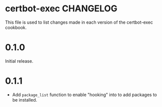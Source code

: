 # certbot-exec CHANGELOG

This file is used to list changes made in each version of the certbot-exec cookbook.

# 0.1.0

Initial release.

# 0.1.1

- Add `package_list` function to enable "hooking" into to add packages to be installed. 
